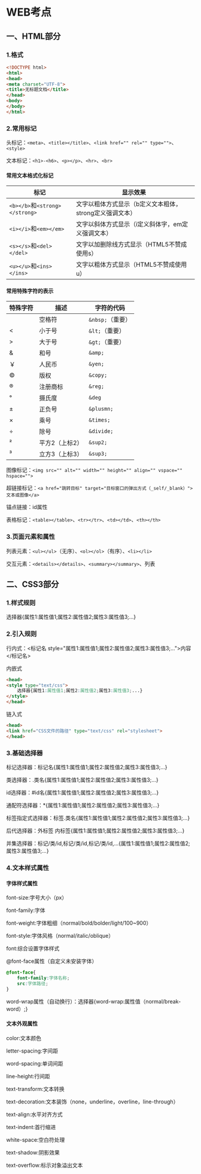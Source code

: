 # WEB考点
## 一、HTML部分
### 1.格式
```html
<!DOCTYPE html>
<html>
<head>
<meta charset="UTF-8">
<title>无标题文档</title>
</head>
<body>
</body>
</html>
```
### 2.常用标记
头标记：`<meta>`、`<title></title>`、`<link href="" rel="" type="">`、`<style>`

文本标记：`<h1>-<h6>`、`<p></p>`、`<hr>`、`<br>`
#### 常用文本格式化标记
|标记|显示效果|
|----|----|
|`<b></b>`和`<strong></strong>`|文字以粗体方式显示（b定义文本粗体，strong定义强调文本）|
|`<i></i>`和`<em></em>`|文字以斜体方式显示（i定义斜体字，em定义强调文本）|
|`<s></s>`和`<del></del>`|文字以加删除线方式显示（HTML5不赞成使用s）|
|`<u></u>`和`<ins></ins>`|文字以粗体方式显示（HTML5不赞成使用u）|
#### 常用特殊字符的表示
|特殊字符|描述|字符的代码|
|----|----|----|
| |空格符|`&nbsp;`（重要）|
|<|小于号|`&lt;`（重要）|
|>|大于号|`&gt;`（重要）|
|&|和号|`&amp;`|
|￥|人民币|`&yen;`|
|©|版权|`&copy;`|
|®|注册商标|`&reg;`|
|°|摄氏度|`&deg`|
|±|正负号|`&plusmn;`|
|×|乘号|`&times;`|
|÷|除号|`&divide;`|
|²|平方2（上标2）|`&sup2;`|
|³|立方3（上标3）|`&sup3;`|

图像标记：`<img src="" alt="" width="" height="" align="" vspace="" hspace="">`

超链接标记：`<a href="跳转目标" target="目标窗口的弹出方式（_self/_blank）">文本或图像</a>`

锚点链接：id属性

表格标记：`<table></table>`、`<tr></tr>`、`<td></td>`、`<th></th>`
### 3.页面元素和属性
列表元素：`<ul></ul>`（无序）、`<ol></ol>`（有序）、`<li></li>`

交互元素：`<details></details>`、`<summary></summary>`、列表
## 二、CSS3部分
### 1.样式规则
选择器{属性1:属性值1;属性2:属性值2;属性3:属性值3;...}
### 2.引入规则
行内式：<标记名 style="属性1:属性值1;属性2:属性值2;属性3:属性值3;...">内容</标记名>

内嵌式
```html
<head>
<style type="text/css">
    选择器{属性1:属性值1;属性2:属性值2;属性3:属性值3;...}
</style>
</head>
```
链入式
```html
<head>
<link href="CSS文件的路径" type="text/css" rel="stylesheet">
</head>
```
### 3.基础选择器
标记选择器：标记名{属性1:属性值1;属性2:属性值2;属性3:属性值3;...}

类选择器：.类名{属性1:属性值1;属性2:属性值2;属性3:属性值3;...}

id选择器：#id名{属性1:属性值1;属性2:属性值2;属性3:属性值3;...}

通配符选择器：*{属性1:属性值1;属性2:属性值2;属性3:属性值3;...}

标签指定式选择器：标签.类名{属性1:属性值1;属性2:属性值2;属性3:属性值3;...}

后代选择器：外标签 内标签{属性1:属性值1;属性2:属性值2;属性3:属性值3;...}

并集选择器：标记/类/id,标记/类/id,标记/类/id,...{属性1:属性值1;属性2:属性值2;属性3:属性值3;...}
### 4.文本样式属性
#### 字体样式属性
font-size:字号大小（px）

font-family:字体

font-weight:字体粗细（normal/bold/bolder/light/100~900）

font-style:字体风格（normal/italic/oblique）

font:综合设置字体样式

@font-face属性（自定义未安装字体）
```css
@font-face{
    font-family:字体名称;
    src:字体路径;
}
```
word-wrap属性（自动换行）：选择器{word-wrap:属性值（normal/break-word）;}
#### 文本外观属性
color:文本颜色

letter-spacing:字间距

word-spacing:单词间距

line-height:行间距

text-transform:文本转换

text-decoration:文本装饰（none，underline，overline，line-through）

text-align:水平对齐方式

text-indent:首行缩进

white-space:空白符处理

text-shadow:阴影效果

text-overflow:标示对象溢出文本